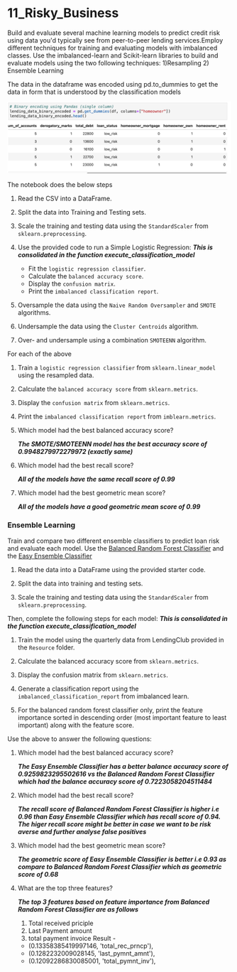 # 11_Risky_Business
Build and evaluate several machine learning models to predict credit risk using data you'd typically see from peer-to-peer lending services.Employ different techniques for training and evaluating models with imbalanced classes. Use the imbalanced-learn and Scikit-learn libraries to build and evaluate models using the two following techniques: 1)Resampling 2) Ensemble Learning


The data in the dataframe was encoded using pd.to_dummies to get the data in form that is understood by the classification models
 
![Encoded Data](Images/encoded_data.png)


The notebook does the below steps

1. Read the CSV into a DataFrame.

2. Split the data into Training and Testing sets.

3. Scale the training and testing data using the `StandardScaler` from `sklearn.preprocessing`.

4. Use the provided code to run a Simple Logistic Regression:
    ***This is consolidated in the function execute_classification_model***
    * Fit the `logistic regression classifier`.
    * Calculate the `balanced accuracy score`.
    * Display the `confusion matrix`.
    * Print the `imbalanced classification report`.


5. Oversample the data using the `Naive Random Oversampler` and `SMOTE` algorithms.

6. Undersample the data using the `Cluster Centroids` algorithm.

7. Over- and undersample using a combination `SMOTEENN` algorithm.


For each of the above

1. Train a `logistic regression classifier` from `sklearn.linear_model` using the resampled data.

2. Calculate the `balanced accuracy score` from `sklearn.metrics`.

3. Display the `confusion matrix` from `sklearn.metrics`.

4. Print the `imbalanced classification report` from `imblearn.metrics`.


1. Which model had the best balanced accuracy score?

   ***The SMOTE/SMOTEENN model has the best accuracy score of 0.9948279972279972 (exactly same)***

2. Which model had the best recall score?

    ***All of the models have the same recall score of 0.99***

3. Which model had the best geometric mean score?

    ***All of the models have a good geometric mean score of 0.99***



### Ensemble Learning

Train and compare two different ensemble classifiers to predict loan risk and evaluate each model. 
Use the [Balanced Random Forest Classifier](https://imbalanced-learn.org/stable/references/generated/imblearn.ensemble.BalancedRandomForestClassifier.html) and the [Easy Ensemble Classifier](https://imbalanced-learn.org/stable/references/generated/imblearn.ensemble.EasyEnsembleClassifier.html)


1. Read the data into a DataFrame using the provided starter code.

2. Split the data into training and testing sets.

3. Scale the training and testing data using the `StandardScaler` from `sklearn.preprocessing`.


Then, complete the following steps for each model:
 ***This is consolidated in the function execute_classification_model***
1. Train the model using the quarterly data from LendingClub provided in the `Resource` folder.

2. Calculate the balanced accuracy score from `sklearn.metrics`.

3. Display the confusion matrix from `sklearn.metrics`.

4. Generate a classification report using the `imbalanced_classification_report` from imbalanced learn.

5. For the balanced random forest classifier only, print the feature importance sorted in descending order (most important feature to least important) along with the feature score.


Use the above to answer the following questions:

1. Which model had the best balanced accuracy score?

    ***The Easy Ensemble Classifier has a better balance accuracy score of 0.9259823295502616 vs the Balanced Random Forest Classifier which had the balance accuracy score of 0.7223058204511484***

2. Which model had the best recall score?

    ***The recall score of Balanced Random Forest Classifier is higher i.e 0.96 than Easy Ensemble Classifier which has recall score of 0.94. The higer recall score might be better in case we want to be risk averse and further analyse false positives***

3. Which model had the best geometric mean score?

    ***The geometric score of Easy Ensemble Classifier is better i.e 0.93 as compare to Balanced Random Forest Classifier which as geometric score of 0.68***

4. What are the top three features?

    ***The top 3 features based on feature importance from Balanced Random Forest Classifier are as follows***
    1) Total received priciple
    2) Last Payment amount
    3) total payment invoice
    Result - 
      - (0.13358385419997146, 'total_rec_prncp'),
      - (0.1282232009028145, 'last_pymnt_amnt'),
      - (0.12092286830085001, 'total_pymnt_inv'),


